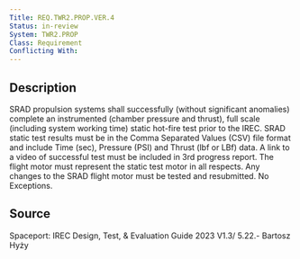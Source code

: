 ```yaml
---
Title: REQ.TWR2.PROP.VER.4
Status: in-review
System: TWR2.PROP
Class: Requirement
Conflicting With: 
---
```


## Description

SRAD propulsion systems shall successfully (without significant anomalies) complete an instrumented (chamber pressure and thrust), full scale (including system working time) static hot-fire test prior to the IREC. SRAD static test results must be in the Comma Separated Values (CSV) file format and include Time (sec), Pressure (PSI) and Thrust (lbf or LBf) data. A link to a video of successful test must be included in 3rd progress report. The flight motor must represent the static test motor in all respects. Any changes to the SRAD flight motor must be tested and resubmitted. No Exceptions.

## Source

Spaceport: IREC Design, Test, & Evaluation Guide 2023 V1.3/ 5.22.- Bartosz Hyży

